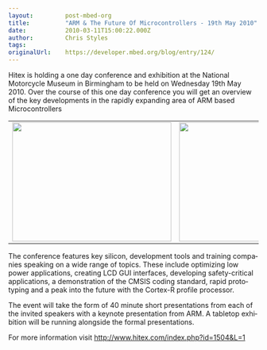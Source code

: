 ```yaml
---
layout:         post-mbed-org
title:          "ARM & The Future Of Microcontrollers - 19th May 2010"
date:           2010-03-11T15:00:22.000Z
author:         Chris Styles
tags:           
originalUrl:    https://developer.mbed.org/blog/entry/124/
---
```


<p>
  <span lang="EN-US">Hitex is holding a one day conference and
  exhibition at the National Motorcycle Museum in Birmingham to be
  held on Wednesday 19th May 2010.</span> <span lang="EN-US">Over
  the course of this one day conference you will get an overview of
  the key developments in the rapidly expanding area of ARM based
  Microcontrollers</span>
</p>
<table border="0">
  <tbody>
    <tr>
      <td>
        <img alt="" height="240" src=
        "http://mbed.org/media/uploads/chris/nmm-building.jpg"
        width="320">
      </td>
      <td>
        <img alt="" height="240" src=
        "http://mbed.org/media/uploads/chris/nmm-bike.jpg" width=
        "320">
      </td>
    </tr>
  </tbody>
</table>
<p>
  <span lang="EN-US">The conference features key silicon,
  development tools and training companies speaking on a wide range
  of topics. These include optimizing low power applications,
  creating LCD GUI interfaces, developing safety-critical
  applications, a demonstration of the CMSIS coding standard, rapid
  prototyping and a peak into the future with the Cortex-R profile
  processor.</span>
</p>
<p>
  <span lang="EN-US">The event will take the form of 40 minute
  short presentations from each of the invited speakers with a
  keynote presentation from ARM. A tabletop exhibition will be
  running alongside the formal presentations.</span>
</p>
<p>
  For more information visit <a href=
  "http://www.hitex.com/index.php?id=1504&amp;L=1">http://www.hitex.com/index.php?id=1504&amp;L=1</a>
</p>

